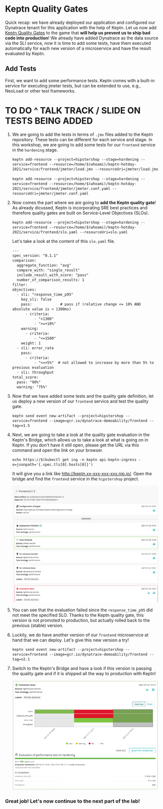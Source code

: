 
# Keptn Quality Gates

Quick recap: we have already deployed our application and configured our Dynatrace tenant for this application with the help of Keptn.
Let us now add [Keptn Quality Gates](https://keptn.sh/docs/0.7.x/quality_gates/) to the game that **will help us prevent us to ship bad code into production**! 
We already have added Dynatrace as the data source via the SLI service, now it is time to add some tests, have them executed automatically for each new version of a microservice and have the result evaluated by Keptn.

## Add Tests

First, we want to add some performance tests. Keptn comes with a built-in service for executing jmeter tests, but can be extended to use, e.g., NeoLoad or other test frameworks. 

# TO DO ^ TALK TRACK / SLIDE ON TESTS BEING ADDED

1. We are going to add the tests in terms of `.jmx` files added to the Keptn repository. These tests can be different for each service and stage. In this workshop, we are going to add some tests for our `frontend` service in the `hardening` stage.
    ```
    keptn add-resource --project=hipstershop --stage=hardening --service=frontend --resource=/home/$(whoami)/keptn-hotday-2021/service/frontend/jmeter/load.jmx --resourceUri=jmeter/load.jmx

    keptn add-resource --project=hipstershop --stage=hardening --service=frontend --resource=/home/$(whoami)/keptn-hotday-2021/service/frontend/jmeter/jmeter.conf.yaml --resourceUri=jmeter/jmeter.conf.yaml
    ```

1. Now comes the part where we are going to **add the Keptn quality gate**! As already dicussed, Keptn is incorporating SRE best practices and therefore quality gates are built on Service-Level Objectives (SLOs). 

    ```
    keptn add-resource --project=hipstershop --stage=hardening --service=frontend --resource=/home/$(whoami)/keptn-hotday-2021/service/frontend/slo.yaml --resourceUri=slo.yaml
    ```

    Let's take a look at the content of this `slo.yaml` file.

    ```
    ---
    spec_version: "0.1.1"
    comparison:
      aggregate_function: "avg"
      compare_with: "single_result"
      include_result_with_score: "pass"
      number_of_comparison_results: 1
    filter:
    objectives:
      - sli: "response_time_p95"
        key_sli: false
        pass:             # pass if (relative change <= 10% AND absolute value is < 1300ms)
          - criteria:
              - "<1300"    
              - ">=+10%"   
        warning:          
          - criteria:
              - "<=1500"
        weight: 1
      - sli: error_rate
        pass:
          - criteria:
              - "<=+5%"  # not allowed to increase by more than 5% to previous evaluation
      - sli: throughput
    total_score:
      pass: "90%"
      warning: "75%"
    ```

1. Now that we have added some tests and the quality gate definition, let us deploy a new version of our `frontend` service and test the quality gate. 
    ```
    keptn send event new-artifact --project=hipstershop --service=frontend --image=gcr.io/dynatrace-demoability/frontend --tag=v1.5
    ```
    <!--
      initial version:
      ```
      keptn send event new-artifact --project=hipstershop --service=frontend --image=gcr.io/dynatrace-demoability/frontend --tag=v1.0
      ```
    -->

1. Next, we are going to take a look at the quality gate evaluation in the Keptn's Bridge, which allows us to take a look at what is going on in Keptn. If you don't have it still open, please get the URL via this command and open the link on your browser.
    ```
    echo https://$(kubectl get ing -n keptn api-keptn-ingress -o=jsonpath='{.spec.tls[0].hosts[0]}')
    ```

    It will give you a link like http://keptn.xx-xxx-xxx-xxx.nip.io/.
    Open the bridge and find the `frontend` service in the `hipstershop` project.

    ![bridge](./assets/bridge-frontend-v15.png)

1. You can see that the evaluation failed since the `response_time_p95` did not meet the specified SLO. Thanks to the Keptn quality gate, this version is not promoted to production, but actually rolled back to the previous (stable) version.

1. Luckily, we do have another version of our `frontend` microservice at hand that we can deploy. Let's give this new version a try!

    ```
    keptn send event new-artifact --project=hipstershop --service=frontend --image=gcr.io/dynatrace-demoability/frontend --tag=v2.1
    ```

1. Switch to the Keptn's Bridge and have a look if this version is passing the quality gate and if it is shipped all the way to production with Keptn!

    ![bridge](./assets/bridge-frontend-v21.png)


### Great job! Let's now continue to the next part of the lab!
